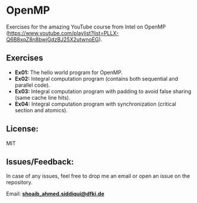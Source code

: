 # OpenMP

Exercises for the amazing YouTube course from Intel on OpenMP (https://www.youtube.com/playlist?list=PLLX-Q6B8xqZ8n8bwjGdzBJ25X2utwnoEG).

## Exercises

+ **Ex01:** The hello world program for OpenMP.
+ **Ex02:** Integral computation program (contains both sequential and parallel code).
+ **Ex03:** Integral computation program with padding to avoid false sharing (same cache line hits).
+ **Ex04:** Integral computation program with synchronization (critical section and atomics).

## License:

MIT

## Issues/Feedback:

In case of any issues, feel free to drop me an email or open an issue on the repository.

Email: **shoaib_ahmed.siddiqui@dfki.de**